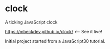 # clock

A ticking JavaScript clock

https://mbeckdev.github.io/clock/ <-- See it live!

Initial project started from a JavaScript30 tutorial.
